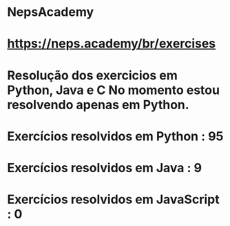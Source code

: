 # NepsAcademy
# https://neps.academy/br/exercises 
# Resolução dos exercicios em Python, Java e C No momento estou resolvendo apenas em Python.
# Exercícios resolvidos em Python : 95
# Exercícios resolvidos em Java : 9
# Exercícios resolvidos em JavaScript : 0
